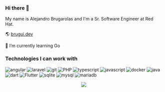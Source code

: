 ### Hi there 👋

My name is Alejandro Brugarolas and I'm a Sr. Software Engineer at Red Hat.

🌎 [brugui.dev](https://brugui.dev)

🌱 I’m currently learning Go

### Technologies I can work with
![angular](https://img.shields.io/badge/angular%20-%23DD0031.svg?&style=for-the-badge&logo=angular&logoColor=white)
![laravel](https://img.shields.io/badge/laravel%20-%23FF2D20.svg?&style=for-the-badge&logo=laravel&logoColor=white)
![git](https://img.shields.io/badge/git%20-%23F05033.svg?&style=for-the-badge&logo=git&logoColor=white)
![PHP](https://img.shields.io/badge/PHP-777BB4?style=for-the-badge&logo=php&logoColor=white)
![typescript](https://img.shields.io/badge/typescript%20-%23007ACC.svg?&style=for-the-badge&logo=typescript&logoColor=white)
![javascript](https://img.shields.io/badge/javascript%20-%23323330.svg?&style=for-the-badge&logo=javascript&logoColor=%23F7DF1E)
![docker](https://img.shields.io/badge/docker%20-%230db7ed.svg?&style=for-the-badge&logo=docker&logoColor=white)
![java](https://img.shields.io/badge/java-%23ED8B00.svg?&style=for-the-badge&logo=java&logoColor=white)
![dart](https://img.shields.io/badge/dart-%230175C2.svg?&style=for-the-badge&logo=dart&logoColor=white)
![Flutter](https://img.shields.io/badge/Flutter-02569B?style=for-the-badge&logo=flutter&logoColor=white)
![sqlite](https://img.shields.io/badge/sqlite-%2300f.svg?&style=for-the-badge&logo=sqlite&logoColor=white)
![mysql](https://img.shields.io/badge/mysql-%2300f.svg?&style=for-the-badge&logo=mysql&logoColor=white)
![mariadb](https://img.shields.io/badge/mariadb-%23ED8B00.svg?&style=for-the-badge&logo=mariadb&logoColor=white)

<p align="center">
  <img src="https://github-readme-stats.vercel.app/api/top-langs/?username=brugui7&layout=compact"/>
</p>

<!--
**Brugui7/Brugui7** is a ✨ _special_ ✨ repository because its `README.md` (this file) appears on your GitHub profile.

Here are some ideas to get you started:

- 🔭 I’m currently working on ...
- 🌱 I’m currently learning ...
- 👯 I’m looking to collaborate on ...
- 🤔 I’m looking for help with ...
- 💬 Ask me about ...
- 📫 How to reach me: ...
- 😄 Pronouns: ...
- ⚡ Fun fact: ...
-->
